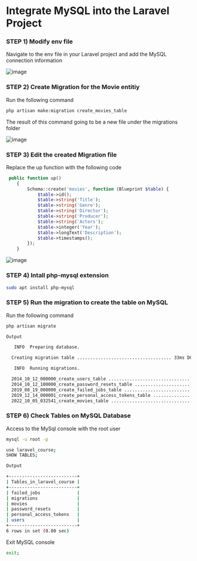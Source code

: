 # Integrate MySQL into the Laravel Project

### STEP 1) Modify env file

Navigate to the env file in your Laravel project and add the MySQL connection information

![image](https://user-images.githubusercontent.com/31894600/193970845-de8c2905-f244-43a8-83fa-fc3ef40b4cab.png)

### STEP 2) Create Migration for the Movie entitiy

Run the following command

```bash
php artisan make:migration create_movies_table
```

The result of this command going to be a new file under the migrations folder

![image](https://user-images.githubusercontent.com/31894600/193975104-18097b8a-ff0c-4957-bc3a-a53c25b7b43c.png)

### STEP 3) Edit the created Migration file


Replace the up function with the following code

```php
 public function up()
    {
        Schema::create('movies', function (Blueprint $table) {
            $table->id();
            $table->string('Title');
            $table->string('Genre');
            $table->string('Director');
            $table->string('Producer');
            $table->string('Actors');
            $table->integer('Year');
            $table->longText('Description');
            $table->timestamps();
        });
    }
```
 ![image](https://user-images.githubusercontent.com/31894600/193976793-5385ce93-ce0f-4cf5-8a78-74b1661e93f1.png)
 
 
### STEP 4) Intall php-mysql extension

```bash
sudo apt install php-mysql
```

### STEP 5) Run the migration to create the table on MySQL

Run the following command

```bash
php artisan migrate
```

```bash
Output

   INFO  Preparing database.  

  Creating migration table .................................... 33ms DONE

   INFO  Running migrations.  

  2014_10_12_000000_create_users_table .................................... 63ms DONE
  2014_10_12_100000_create_password_resets_table .......................... 57ms DONE
  2019_08_19_000000_create_failed_jobs_table .............................. 54ms DONE
  2019_12_14_000001_create_personal_access_tokens_table ................... 103ms DONE
  2022_10_05_032541_create_movies_table ................................... 37ms DONE
```

### STEP 6) Check Tables on MySQL Database

Access to the MySql console with the root user

```bash
mysql -u root -p
```

```bash
use laravel_course;
SHOW TABLES;
```

```bash
Output

+--------------------------+
| Tables_in_laravel_course |
+--------------------------+
| failed_jobs              |
| migrations               |
| movies                   |
| password_resets          |
| personal_access_tokens   |
| users                    |
+--------------------------+
6 rows in set (0.00 sec)
```

Exit MySQL console

```bash
exit;
```
